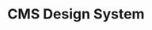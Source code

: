 ---
title: CMS Design System
link: https://design.cms.gov
image: assets/images/projects/project-cmsds.png
---